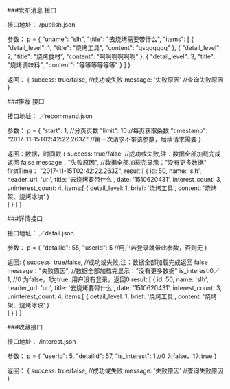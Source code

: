 
###发布消息 接口

接口地址：
  /publish.json
  
参数：
  p = {
    "uname": "slh",
    "title": "去烧烤需要带什么",
    "items": [
      {
          "detail_level": 1,
          "title": "烧烤工具",
          "content": "qsqqqqqq"
      },
      {
          "detail_level": 2,
          "title": "烧烤食材",
          "content": "啊啊啊啊啊啊"
       },
       {
          "detail_level": 3,
          "title": "烧烤调味料",
          "content": "等等等等等等"
       }
    ]
  }
  
返回：
 {
    success: true/false,   //成功或失败
    message: '失败原因'     //查询失败原因
 }



###推荐 接口

接口地址：
 ／recommend.json
 
参数：
 p = {
    "start": 1, //分页页数
    "limit": 10 //每页获取条数
    "timestamp": "2017-11-15T02:42:22.263Z"  //第一次请求不带该参数，后续请求需要
 }

返回：数据，时间戳
 {
   success: true/false,  //成功或失败,注：数据全部加载完成返回 false
   message："失败原因",     //数据全部加载完显示："没有更多数据"
   firstTime： "2017-11-15T02:42:22.263Z",
   result:[
      {
        id: 50,
        name: 'slh',
        header_url: 'url',
        title: '去烧烤要带什么',
        date: '1510620431',
        interest_count: 3,
        uninterest_count: 4,
        items:[
          {
            detail_level: 1,
            brief: '烧烤工具',
            content: '烧烤架、烧烤冰块'
          }        
        ]
      }
   ]
 }


###详情接口

接口地址：
  ／detail.json

参数：
  p = {
    "detailId": 55,
    "userId": 5   //用户若登录就带此参数，否则无
  }
  
返回:
  {
    success: true/false,  //成功或失败,注：数据全部加载完成返回 false
    message："失败原因",   //数据全部加载完显示："没有更多数据"
    is_interest:0／1,    //0 为false，1为true. 用户没有登录，返回0
    result:[
       {
         id: 50,
         name: 'slh',
         header_url: 'url',
         title: '去烧烤要带什么',
         date: '1510620431',
         interest_count: 3,
         uninterest_count: 4,
         items:[
           {
             detail_level: 1,
             brief: '烧烤工具',
             content: '烧烤架、烧烤冰块'
           }        
         ]
       }
    ]
  }
  
###收藏接口

接口地址：
  /interest.json
  
参数：
  p = {
    "userId": 5,
    "detailId": 57,
    "is_interest": 1  //0 为false，1为true
  }
  
返回：
 {
    success: true/false,   //成功或失败
    message: '失败原因'     //查询失败原因
 }
